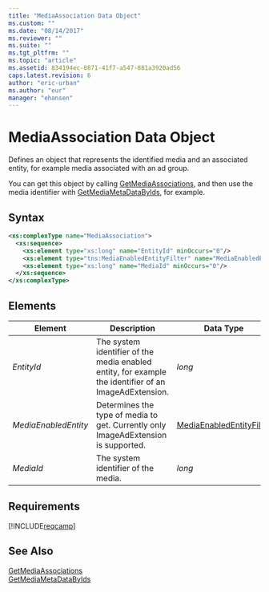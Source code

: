 ```yaml
---
title: "MediaAssociation Data Object"
ms.custom: ""
ms.date: "08/14/2017"
ms.reviewer: ""
ms.suite: ""
ms.tgt_pltfrm: ""
ms.topic: "article"
ms.assetid: 834194ec-8871-41f7-a547-881a3920ad56
caps.latest.revision: 6
author: "eric-urban"
ms.author: "eur"
manager: "ehansen"
---
```

# MediaAssociation Data Object
Defines an object that represents the identified media and an associated entity, for example media associated with an ad group.

You can get this object by calling [GetMediaAssociations](../campaign-api/getmediaassociations-service-operation.md), and then use the media identifier with [GetMediaMetaDataByIds](../campaign-api/getmediametadatabyids-service-operation.md), for example.

## Syntax

```xml
<xs:complexType name="MediaAssociation">
  <xs:sequence>
    <xs:element type="xs:long" name="EntityId" minOccurs="0"/>
    <xs:element type="tns:MediaEnabledEntityFilter" name="MediaEnabledEntity" minOccurs="0"/>
    <xs:element type="xs:long" name="MediaId" minOccurs="0"/>
  </xs:sequence>
</xs:complexType>
```

## <a name="Elements"></a>Elements

|Element|Description|Data Type|
|-----------|---------------|-------------|
|*EntityId*|The system identifier of the media enabled entity, for example the identifier of an ImageAdExtension.|*long*|
|*MediaEnabledEntity*|Determines the type of media to get. Currently only ImageAdExtension is supported.|[MediaEnabledEntityFilter](../campaign-api/mediaenabledentityfilter-value-set.md)|
|*MediaId*|The system identifier of the media.|*long*|

## Requirements
[!INCLUDE[reqcamp](../campaign-api/includes/reqcamp.md)]
## See Also
[GetMediaAssociations](../campaign-api/getmediaassociations-service-operation.md)  
[GetMediaMetaDataByIds](../campaign-api/getmediametadatabyids-service-operation.md)  

